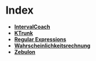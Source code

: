 # Index

 - **[IntervalCoach](/home/IntervalCoach/index.html)**
 - **[KTrunk](/home/KTrunk/index.html)**
 - **[Regular Expressions](/home/RegExp/index.html)**
 - **[Wahrscheinlichkeitsrechnung](/home/Wahrscheinlichkeitsrechnung.html)**
 - **[Zebulon](/home/Zebulon/index.html)**
